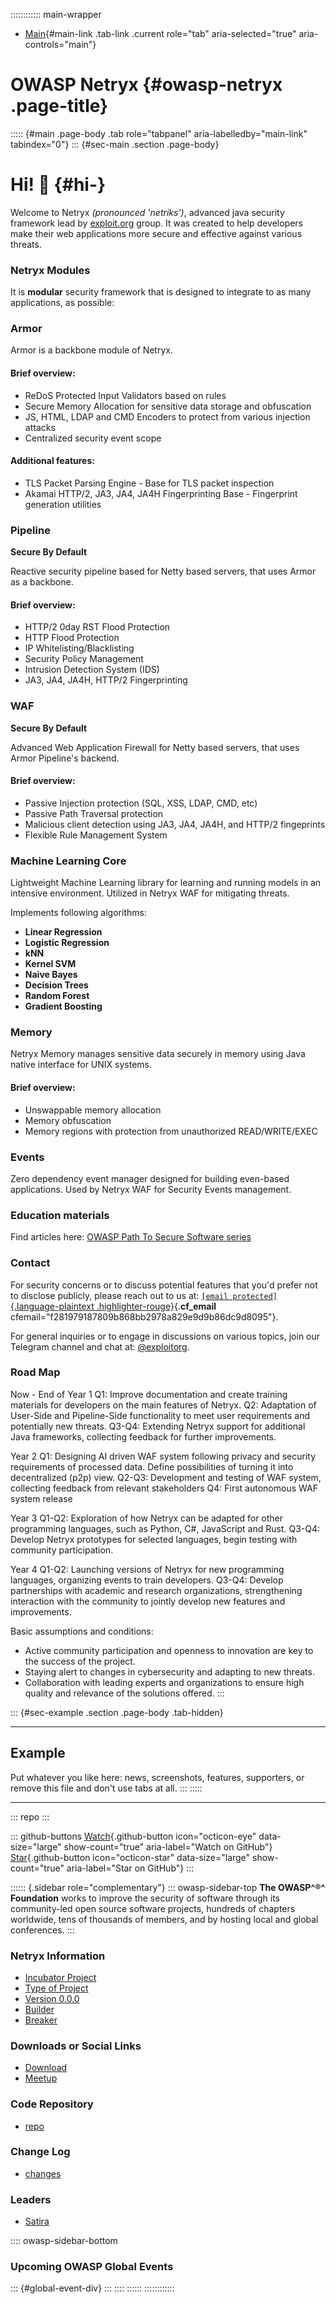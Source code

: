 :::::::::::: main-wrapper
- [Main](#div-main){#main-link .tab-link .current role="tab"
  aria-selected="true" aria-controls="main"}

# OWASP Netryx {#owasp-netryx .page-title}

::::: {#main .page-body .tab role="tabpanel" aria-labelledby="main-link" tabindex="0"}
::: {#sec-main .section .page-body}
# Hi! 👋 {#hi-}

Welcome to Netryx *(pronounced 'netriks')*, advanced java security
framework lead by [exploit.org](https://exploit.org/) group. It was
created to help developers make their web applications more secure and
effective against various threats.

### Netryx Modules

It is **modular** security framework that is designed to integrate to as
many applications, as possible:

### Armor

Armor is a backbone module of Netryx.

#### Brief overview:

- ReDoS Protected Input Validators based on rules
- Secure Memory Allocation for sensitive data storage and obfuscation
- JS, HTML, LDAP and CMD Encoders to protect from various injection
  attacks
- Centralized security event scope

#### Additional features:

- TLS Packet Parsing Engine - Base for TLS packet inspection
- Akamai HTTP/2, JA3, JA4, JA4H Fingerprinting Base - Fingerprint
  generation utilities

### Pipeline

**Secure By Default**

Reactive security pipeline based for Netty based servers, that uses
Armor as a backbone.

#### Brief overview:

- HTTP/2 0day RST Flood Protection
- HTTP Flood Protection
- IP Whitelisting/Blacklisting
- Security Policy Management
- Intrusion Detection System (IDS)
- JA3, JA4, JA4H, HTTP/2 Fingerprinting

### WAF

**Secure By Default**

Advanced Web Application Firewall for Netty based servers, that uses
Armor Pipeline's backend.

#### Brief overview:

- Passive Injection protection (SQL, XSS, LDAP, CMD, etc)
- Passive Path Traversal protection
- Malicious client detection using JA3, JA4, JA4H, and HTTP/2
  fingeprints
- Flexible Rule Management System

### Machine Learning Core

Lightweight Machine Learning library for learning and running models in
an intensive environment. Utilized in Netryx WAF for mitigating threats.

Implements following algorithms:

- **Linear Regression**
- **Logistic Regression**
- **kNN**
- **Kernel SVM**
- **Naive Bayes**
- **Decision Trees**
- **Random Forest**
- **Gradient Boosting**

### Memory

Netryx Memory manages sensitive data securely in memory using Java
native interface for UNIX systems.

#### Brief overview:

- Unswappable memory allocation
- Memory obfuscation
- Memory regions with protection from unauthorized READ/WRITE/EXEC

### Events

Zero dependency event manager designed for building even-based
applications. Used by Netryx WAF for Security Events management.

### Education materials

Find articles here: [OWASP Path To Secure Software
series](https://dev.to/owasp/intro-to-application-security-3cj3)

### Contact

For security concerns or to discuss potential features that you'd prefer
not to disclose publicly, please reach out to us at:
[`[email protected]`{.language-plaintext
.highlighter-rouge}](../cdn-cgi/l/email-protection.html){.__cf_email__
cfemail="f281979187809b868bb2978a829e9d9b86dc9d8095"}.

For general inquiries or to engage in discussions on various topics,
join our Telegram channel and chat at:
[\@exploitorg](https://t.me/exploitorg).

### Road Map

Now - End of Year 1 Q1: Improve documentation and create training
materials for developers on the main features of Netryx. Q2: Adaptation
of User-Side and Pipeline-Side functionality to meet user requirements
and potentially new threats. Q3-Q4: Extending Netryx support for
additional Java frameworks, collecting feedback for further
improvements.

Year 2 Q1: Designing AI driven WAF system following privacy and security
requirements of processed data. Define possibilities of turning it into
decentralized (p2p) view. Q2-Q3: Development and testing of WAF system,
collecting feedback from relevant stakeholders Q4: First autonomous WAF
system release

Year 3 Q1-Q2: Exploration of how Netryx can be adapted for other
programming languages, such as Python, C#, JavaScript and Rust. Q3-Q4:
Develop Netryx prototypes for selected languages, begin testing with
community participation.

Year 4 Q1-Q2: Launching versions of Netryx for new programming
languages, organizing events to train developers. Q3-Q4: Develop
partnerships with academic and research organizations, strengthening
interaction with the community to jointly develop new features and
improvements.

Basic assumptions and conditions:

- Active community participation and openness to innovation are key to
  the success of the project.
- Staying alert to changes in cybersecurity and adapting to new threats.
- Collaboration with leading experts and organizations to ensure high
  quality and relevance of the solutions offered.
:::

::: {#sec-example .section .page-body .tab-hidden}

------------------------------------------------------------------------

## Example

Put whatever you like here: news, screenshots, features, supporters, or
remove this file and don't use tabs at all.
:::
:::::

------------------------------------------------------------------------

::: repo
:::

::: github-buttons
[Watch](https://github.com/owasp/www-project-netryx/subscription){.github-button
icon="octicon-eye" data-size="large" show-count="true"
aria-label="Watch on GitHub"}
[Star](https://github.com/owasp/www-project-netryx){.github-button
icon="octicon-star" data-size="large" show-count="true"
aria-label="Star on GitHub"}
:::

:::::: {.sidebar role="complementary"}
::: owasp-sidebar-top
**The OWASP^®^ Foundation** works to improve the security of software
through its community-led open source software projects, hundreds of
chapters worldwide, tens of thousands of members, and by hosting local
and global conferences.
:::

### Netryx Information

- [Incubator Project](#)
- [Type of Project](#)
- [Version 0.0.0](#)
- [Builder](#)
- [Breaker](#)

### Downloads or Social Links

- [Download](#)
- [Meetup](#)

### Code Repository

- [repo](#)

### Change Log

- [changes](#)

### Leaders

- [Satira](../cdn-cgi/l/email-protection.html#a7d589c6cbcedec2d1e7c8d0c6d4d789c8d5c0)

:::: owasp-sidebar-bottom
### Upcoming OWASP Global Events

::: {#global-event-div}
:::
::::
::::::
::::::::::::
